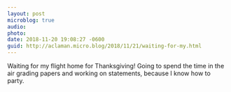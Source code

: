 ```yaml
---
layout: post
microblog: true
audio: 
photo: 
date: 2018-11-20 19:08:27 -0600
guid: http://aclaman.micro.blog/2018/11/21/waiting-for-my.html
---
```

Waiting for my flight home for Thanksgiving! Going to spend the time in the air grading papers and working on statements, because I know how to party.
